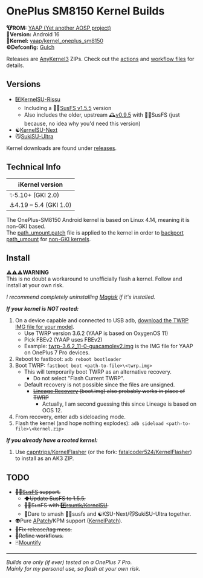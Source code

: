 # OnePlus SM8150 Kernel Builds

**🐮ROM:** [YAAP (Yet another AOSP project)](https://mirror.codebucket.de/yaap)\
**🤟Version:** Android 16\
**🍿Kernel:** [yaap/kernel_oneplus_sm8150](https://github.com/yaap/kernel_oneplus_sm8150)\
**⚙️Defconfig:** [Gulch](https://github.com/yaap/kernel_oneplus_sm8150/blob/sixteen/arch/arm64/configs/gulch_defconfig)

Releases are [AnyKernel3](https://github.com/osm0sis/AnyKernel3) ZIPs. Check out the [actions](https://github.com/ebears/OnePlus-SM8150-Kernel-Builds/actions) and [workflow files](https://github.com/ebears/OnePlus-SM8150-Kernel-Builds/tree/main/.github/workflows) for details.

## Versions

- #️⃣[KernelSU-Rissu](https://github.com/rsuntk/KernelSU)
    - Including a 🕵️‍♀️[SusFS v1.5.5](https://gitlab.com/simonpunk/susfs4ksu/-/tree/kernel-4.14) version
    - Also includes the older, upstream 🕰️[v0.9.5](https://github.com/tiann/KernelSU/tree/v0.9.5) with 🕵️‍♀️SusFS (just because, no idea why you'd need this version)
- ☯️[KernelSU-Next](https://github.com/KernelSU-Next/KernelSU-Next)
- 😼[SukiSU-Ultra](https://github.com/SukiSU-Ultra/SukiSU-Ultra)

Kernel downloads are found under [releases](https://github.com/ebears/OnePlus-SM8150-Kernel-Builds/releases).

## Technical Info

| ℹ️Kernel version       |
|------------------------|
| ✨5.10+ (GKI 2.0)      |
| ⚓4.19 – 5.4 (GKI 1.0) |

The OnePlus-SM8150 Android kernel is based on Linux 4.14, meaning it is non-GKI based.\
The [path_umount.patch](https://github.com/ebears/OnePlus-SM8150-Kernel-Builds/blob/main/path_umount.patch) file is applied to the kernel in order to [backport path_umount](https://kernelsu.org/guide/how-to-integrate-for-non-gki.html#how-to-backport-path-umount) for [non-GKI kernels](https://source.android.com/docs/core/architecture/kernel/generic-kernel-image).

## Install

⚠️⚠️⚠️**WARNING**\
This is no doubt a workaround to unofficially flash a kernel. Follow and install at your own risk.

*I recommend completely uninstalling [Magisk](https://github.com/topjohnwu/Magisk) if it's installed.*

***If your kernel is NOT rooted:***
1) On a device capable and connected to USB adb, [download the TWRP IMG file for your model](https://twrp.me/Devices/OnePlus).
    - Use TWRP version 3.6.2 (YAAP is based on OxygenOS 11)
    - Pick FBEv2 (YAAP uses FBEv2)
    - Example: [twrp-3.6.2_11-0-guacamolev2.img](https://dl.twrp.me/guacamolev2/twrp-3.6.2_11-0-guacamolev2.img.html) is the IMG file for YAAP on OnePlus 7 Pro devices.
2) Reboot to fastboot: `adb reboot bootloader`
3) Boot TWRP: `fastboot boot <path-to-file>\<twrp.img>`
    - This will temporarily boot TWRP as an alternative recovery.
        - Do not select "Flash Current TWRP".
    - Default recovery is not possible since the files are unsigned.
        - ~~[Lineage Recovery](https://download.lineageos.org/devices/guacamole/builds) (boot.img) also probably works in place of TWRP~~
            - Actually, I am second guessing this since Lineage is based on OOS 12.
4) From recovery, enter adb sideloading mode.
5) Flash the kernel (and hope nothing explodes): `adb sideload <path-to-file>\<kernel.zip>`

***If you already have a rooted kernel:***
1) Use [capntrips/KernelFlasher](https://github.com/capntrips/KernelFlasher) (or the fork: [fatalcoder524/KernelFlasher](https://github.com/fatalcoder524/KernelFlasher)) to install as an AK3 ZIP.

## TODO

- ~~🕵️‍♀️[SusFS](https://gitlab.com/simonpunk/susfs4ksu/-/tree/kernel-4.14) support.~~
    - ~~⬆️Update SusFS to 1.5.5.~~
    - ~~🕵️‍♀️SusFS with #️⃣[rsuntk/KernelSU](https://github.com/rsuntk/KernelSU).~~
    - 🧐Dare to smash 🕵️‍♀️susfs and ☯️KSU-Next/😼SukiSU-Ultra together.
- 👽Pure [APatch](https://github.com/bmax121/APatch)/KPM support ([KernelPatch](https://github.com/bmax121/KernelPatch)).
- ~~🧹Fix release/tag mess.~~
- ~~🫧Refine workflows.~~
- 🃏[Mountify](https://github.com/backslashxx/mountify)

---

*Builds are only (if ever) tested on a OnePlus 7 Pro.*\
*Mainly for my personal use, so flash at your own risk.*
